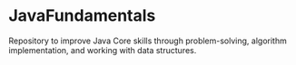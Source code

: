 # JavaFundamentals
Repository to improve Java Core skills through problem-solving, algorithm implementation, and working with data structures.
